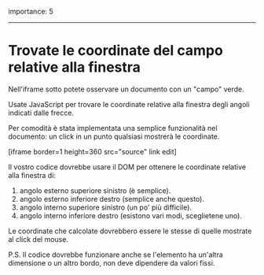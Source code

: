 importance: 5

---

# Trovate le coordinate del campo relative alla finestra

Nell'iframe sotto potete osservare un documento con un "campo" verde.

Usate JavaScript per trovare le coordinate relative alla finestra degli angoli indicati dalle frecce.

Per comodità è stata implementata una semplice funzionalità nel documento: un click in un punto qualsiasi mostrerà le coordinate.

[iframe border=1 height=360 src="source" link edit]

Il vostro codice dovrebbe usare il DOM per ottenere le coordinate relative alla finestra di:

1. angolo esterno superiore sinistro (è semplice).
2. angolo esterno inferiore destro (semplice anche questo).
3. angolo interno superiore sinistro (un po' più difficile).
4. angolo interno inferiore destro (esistono vari modi, sceglietene uno).

Le coordinate che calcolate dovrebbero essere le stesse di quelle mostrate al click del mouse.

P.S. Il codice dovrebbe funzionare anche se l'elemento ha un'altra dimensione o un altro bordo, non deve dipendere da valori fissi.
